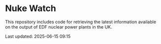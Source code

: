 # Nuke Watch

This repository includes code for retrieving the latest information available on the output of EDF nuclear power plants in the UK.

Last updated: 2025-06-15 09:15